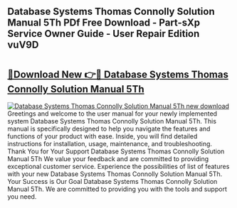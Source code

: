 ## Database Systems Thomas Connolly Solution Manual 5Th PDf Free Download - Part-sXp Service Owner Guide - User Repair Edition vuV9D

# <h2><a href="http://bc72776.oget.top/?id=Database+Systems+Thomas+Connolly+Solution+Manual+5Th">🔗Download New 👉🔴 Database Systems Thomas Connolly Solution Manual 5Th</a></h2>

[![Database Systems Thomas Connolly Solution Manual 5Th new download](https://i.imgur.com/5g1atiW.png)](http://bc72776.oget.top/?id=Database+Systems+Thomas+Connolly+Solution+Manual+5Th)
Greetings and welcome to the user manual for your newly implemented system Database Systems Thomas Connolly Solution Manual 5Th. This manual is specifically designed to help you navigate the features and functions of your product with ease. Inside, you will find detailed instructions for installation, usage, maintenance, and troubleshooting. Thank You for Your Support Database Systems Thomas Connolly Solution Manual 5Th We value your feedback and are committed to providing exceptional customer service. Experience the possibilities of list of features with your new Database Systems Thomas Connolly Solution Manual 5Th. Your Success is Our Goal Database Systems Thomas Connolly Solution Manual 5Th. We are committed to providing you with the tools and support you need.
